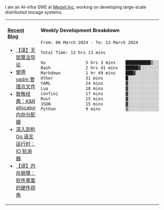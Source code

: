 I am an AI-infra SWE at [Megvii Inc](https://en.megvii.com/), working on developing large-scale distributed storage systems.

<table width="960px">
<tr>
<td valign="top" width="50%">

#### <a href="https://www.kongjun18.me" target="_blank">Recent Blog</a>

<!-- BLOG-POST-LIST:START -->
- [【译】无锁算法导论](https://kongjun18.github.io/posts/2023/07/14/)
- [使用 yadm 管理点文件](https://kongjun18.github.io/posts/2023/04/07/)
- [致敬经典：K&amp;R allocator 内存分配器](https://kongjun18.github.io/posts/2022/12/12/)
- [深入剖析 Go 语言运行时：IO 轮询器](https://kongjun18.github.io/posts/2022/11/21/)
- [【译】内存屏障：软件黑客的硬件视角](https://kongjun18.github.io/posts/2022/11/03/)
<!-- BLOG-POST-LIST:END -->

</td>
<td valign="top" width="50%">

#### Weekly Development Breakdown

<!--START_SECTION:waka-->

```txt
From: 06 March 2024 - To: 13 March 2024

Total Time: 12 hrs 13 mins

Go                5 hrs 3 mins    ██████████▒░░░░░░░░░░░░░░   41.38 %
Bash              2 hrs 41 mins   █████▓░░░░░░░░░░░░░░░░░░░   22.00 %
Markdown          1 hr 49 mins    ███▓░░░░░░░░░░░░░░░░░░░░░   14.89 %
Other             31 mins         █░░░░░░░░░░░░░░░░░░░░░░░░   04.25 %
YAML              24 mins         ▓░░░░░░░░░░░░░░░░░░░░░░░░   03.30 %
Lua               18 mins         ▓░░░░░░░░░░░░░░░░░░░░░░░░   02.55 %
confini           17 mins         ▓░░░░░░░░░░░░░░░░░░░░░░░░   02.41 %
Rust              15 mins         ▓░░░░░░░░░░░░░░░░░░░░░░░░   02.08 %
JSON              15 mins         ▓░░░░░░░░░░░░░░░░░░░░░░░░   02.05 %
Python            9 mins          ▒░░░░░░░░░░░░░░░░░░░░░░░░   01.30 %
```

<!--END_SECTION:waka-->
</td>
</tr>

</table>
